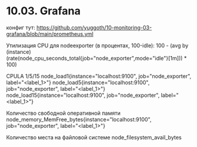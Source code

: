 # 10.03. Grafana

конфиг тут: https://github.com/yuggoth/10-monitoring-03-grafana/blob/main/prometheus.yml

Утилизация CPU для nodeexporter (в процентах, 100-idle):
100 - (avg by (instance) (rate(node_cpu_seconds_total{job="node_exporter",mode="idle"}[1m])) * 100)

CPULA 1/5/15
node_load1{instance="localhost:9100", job="node_exporter", label="<label_1>"}
node_load5{instance="localhost:9100", job="node_exporter", label="<label_1>"}
node_load15{instance="localhost:9100", job="node_exporter", label="<label_1>"}

Количество свободной оперативной памяти
node_memory_MemFree_bytes{instance="localhost:9100", job="node_exporter", label="<label_1>"}

Количество места на файловой системе
node_filesystem_avail_bytes
